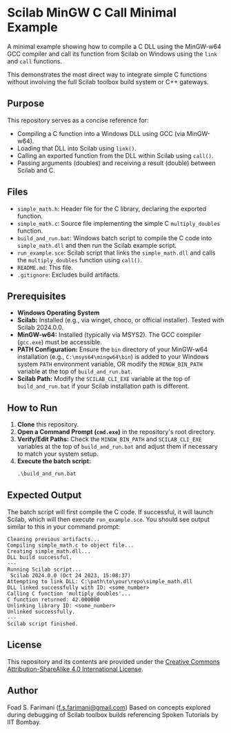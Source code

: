 # Scilab MinGW C Call Minimal Example

A minimal example showing how to compile a C DLL using the MinGW-w64 GCC compiler and call its function from Scilab on Windows using the `link` and `call` functions.

This demonstrates the most direct way to integrate simple C functions without involving the full Scilab toolbox build system or C++ gateways.

## Purpose

This repository serves as a concise reference for:
*   Compiling a C function into a Windows DLL using GCC (via MinGW-w64).
*   Loading that DLL into Scilab using `link()`.
*   Calling an exported function from the DLL within Scilab using `call()`.
*   Passing arguments (doubles) and receiving a result (double) between Scilab and C.

## Files

*   `simple_math.h`: Header file for the C library, declaring the exported function.
*   `simple_math.c`: Source file implementing the simple C `multiply_doubles` function.
*   `build_and_run.bat`: Windows batch script to compile the C code into `simple_math.dll` and then run the Scilab example script.
*   `run_example.sce`: Scilab script that links the `simple_math.dll` and calls the `multiply_doubles` function using `call()`.
*   `README.md`: This file.
*   `.gitignore`: Excludes build artifacts.

## Prerequisites

*   **Windows Operating System**
*   **Scilab:** Installed (e.g., via winget, choco, or official installer). Tested with Scilab 2024.0.0.
*   **MinGW-w64:** Installed (typically via MSYS2). The GCC compiler (`gcc.exe`) must be accessible.
*   **PATH Configuration:** Ensure the `bin` directory of your MinGW-w64 installation (e.g., `C:\msys64\mingw64\bin`) is added to your Windows system `PATH` environment variable, OR modify the `MINGW_BIN_PATH` variable at the top of `build_and_run.bat`.
*   **Scilab Path:** Modify the `SCILAB_CLI_EXE` variable at the top of `build_and_run.bat` if your Scilab installation path is different.

## How to Run

1.  **Clone** this repository.
2.  **Open a Command Prompt (`cmd.exe`)** in the repository's root directory.
3.  **Verify/Edit Paths:** Check the `MINGW_BIN_PATH` and `SCILAB_CLI_EXE` variables at the top of `build_and_run.bat` and adjust them if necessary to match your system setup.
4.  **Execute the batch script:**
    ```cmd
    .\build_and_run.bat
    ```

## Expected Output

The batch script will first compile the C code. If successful, it will launch Scilab, which will then execute `run_example.sce`. You should see output similar to this in your command prompt:

```
Cleaning previous artifacts...
Compiling simple_math.c to object file...
Creating simple_math.dll...
DLL build successful.
---
Running Scilab script...
 Scilab 2024.0.0 (Oct 24 2023, 15:08:37)
Attempting to link DLL: C:\path\to\your\repo\simple_math.dll
DLL linked successfully with ID: <some_number>
Calling C function 'multiply_doubles'...
C function returned: 42.000000
Unlinking library ID: <some_number>
Unlinked successfully.
---
Scilab script finished.
```

## License

This repository and its contents are provided under the [Creative Commons Attribution-ShareAlike 4.0 International License](https://creativecommons.org/licenses/by-sa/4.0/).

## Author

Foad S. Farimani (f.s.farimani@gmail.com)
Based on concepts explored during debugging of Scilab toolbox builds referencing Spoken Tutorials by IIT Bombay.
